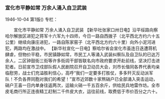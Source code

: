 ### 宣化市平静如常  万余人涌入自卫武装

1946-10-04
第1版()
专栏：

　　宣化市平静如常
    万余人涌入自卫武装
    【新华社张家口卅日电】沿平绥路向察哈尔解放区进犯之蒋军十六军九十四师，今日一路自西拨子（北平西北方约六十五公里）继续向康庄进犯，一路自陈家窑子（北平西北方约六十里）向外小泥河进犯，两路均在激战中。
    【新华社宣化一日电】察哈尔省会宣化市虽连日迭遭蒋机肆虐，但物价平稳，市民镇静如常，市民工人等涌入武装纠察队及自卫队的已达万余人，二区钟鼓街三街等许多街闾干部皆联名向市政府要求开赴前线，坚决打击进犯者。日前宣市卫戍部队假人民剧院召开自卫动员大会，刘市长偕同各界代表均亲临慰劳，战士们充溢胜利信心，高呼“我们一定要多打胜仗，多多歼灭反动派军队！不负各界同胞对我们的希望！”宣市近郊数十家熬硝户已全部涌入突击运动，硝户王喜一日内单身往返两次，运输火硝一千五百余斤，供给民兵地雷作坊。全市皮毛商行所正连夜精工赶制二千件皮大衣，运往前线，取费低于市价百分之六十。
